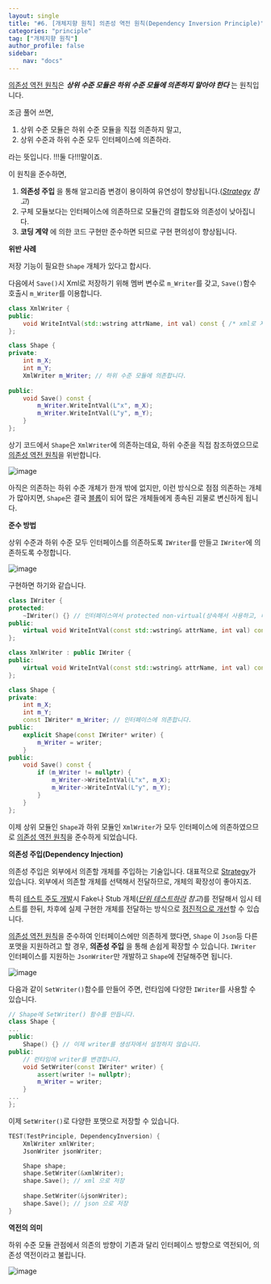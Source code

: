 ```yaml
---
layout: single
title: "#6. [개체지향 원칙] 의존성 역전 원칙(Dependency Inversion Principle)"
categories: "principle"
tag: ["개체지향 원칙"]
author_profile: false
sidebar: 
    nav: "docs"
---
```


[의존성 역전 원칙](https://tango1202.github.io/principle/principle-dependency-inversion/)은 ***상위 수준 모듈은 하위 수준 모듈에 의존하지 말아야 한다*** 는 원칙입니다.

조금 풀어 쓰면,

1. 상위 수준 모듈은 하위 수준 모듈을 직접 의존하지 말고,
2. 상위 수준과 하위 수준 모두 인터페이스에 의존하라.

라는 뜻입니다. !!!둘 다!!!말이죠.

이 원칙을 준수하면,

1. **의존성 주입** 을 통해 알고리즘 변경이 용이하여 유연성이 향상됩니다.(*[Strategy](https://tango1202.github.io/pattern/pattern-strategy/) 참고*)
2. 구체 모듈보다는 인터페이스에 의존하므로 모듈간의 결합도와 의존성이 낮아집니다.
3. **코딩 계약** 에 의한 코드 구현만 준수하면 되므로 구현 편의성이 향상됩니다.

**위반 사례**

저장 기능이 필요한 `Shape` 개체가 있다고 합시다. 

다음에서 `Save()`시 Xml로 저장하기 위해 멤버 변수로 `m_Writer`를 갖고, `Save()`함수 호출시 `m_Writer`를 이용합니다.

```cpp
class XmlWriter {
public:
    void WriteIntVal(std::wstring attrName, int val) const { /* xml로 저장합니다 */ }
};

class Shape {
private:
    int m_X;
    int m_Y;
    XmlWriter m_Writer; // 하위 수준 모듈에 의존합니다.
    
public:
    void Save() const {
        m_Writer.WriteIntVal(L"x", m_X);
        m_Writer.WriteIntVal(L"y", m_Y);
    }
};
```

상기 코드에서 `Shape`은 `XmlWriter`에 의존하는데요, 하위 수준을 직접 참조하였으므로 [의존성 역전 원칙](https://tango1202.github.io/principle/principle-dependency-inversion/)을 위반합니다. 

![image](https://github.com/tango1202/tango1202.github.io/assets/133472501/f5bb3108-e8f8-44cc-98d9-8fab8430daba)

아직은 의존하는 하위 수준 개체가 한개 밖에 없지만, 이런 방식으로 점점 의존하는 개체가 많아지면, `Shape`은 결국 [블롭](https://tango1202.github.io/principle/principle-anti-pattern/#%EB%82%98%EC%81%9C-%EC%BD%94%EB%94%A9-%EA%B4%80%ED%96%89-%EB%B8%94%EB%A1%ADthe-blob)이 되어 많은 개체들에게 종속된 괴물로 변신하게 됩니다.

**준수 방법**

상위 수준과 하위 수준 모두 인터페이스를 의존하도록 `IWriter`를 만들고 `IWriter`에 의존하도록 수정합니다.

![image](https://github.com/tango1202/tango1202.github.io/assets/133472501/76242ec5-7ceb-4978-9c30-b2cf43cf1940)

구현하면 하기와 같습니다.

```cpp
class IWriter {
protected:
    ~IWriter() {} // 인터페이스여서 protected non-virtual(상속해서 사용하고, 다형 소멸 안함) 입니다.
public:
    virtual void WriteIntVal(const std::wstring& attrName, int val) const = 0;
};

class XmlWriter : public IWriter {
public:
    virtual void WriteIntVal(const std::wstring& attrName, int val) const override { /* xml로 저장합니다 */ }
};

class Shape {
private:
    int m_X;
    int m_Y;
    const IWriter* m_Writer; // 인터페이스에 의존합니다.
public:
    explicit Shape(const IWriter* writer) {
        m_Writer = writer;
    }
public:
    void Save() const {
        if (m_Writer != nullptr) {
            m_Writer->WriteIntVal(L"x", m_X);
            m_Writer->WriteIntVal(L"y", m_Y);
        }
    }
};
```

이제 상위 모듈인 `Shape`과 하위 모듈인 `XmlWriter`가 모두 인터페이스에 의존하였으므로 [의존성 역전 원칙](https://tango1202.github.io/principle/principle-dependency-inversion/)을 준수하게 되었습니다.

**의존성 주입(Dependency Injection)**

의존성 주입은 외부에서 의존할 개체를 주입하는 기술입니다. 대표적으로 [Strategy](https://tango1202.github.io/pattern/pattern-strategy/)가 있습니다. 외부에서 의존할 개체를 선택해서 전달하므로, 개체의 확장성이 좋아지죠. 

특히  [테스트 주도 개발](https://tango1202.github.io/principle/principle-practices/#%EC%A2%8B%EC%9D%80-%EC%BD%94%EB%93%9C-%ED%85%8C%EC%8A%A4%ED%8A%B8-%EC%A3%BC%EB%8F%84-%EA%B0%9C%EB%B0%9Ctest-driven-development)시 Fake나 Stub 개체(*[단위 테스트하라](https://tango1202.github.io/methodology/methodology-unittest/) 참고*)를 전달해서 임시 테스트를 한뒤, 차후에 실제 구현한 개체를 전달하는 방식으로 [점진적으로 개선](https://tango1202.github.io/principle/principle-practices/#%EC%A2%8B%EC%9D%80-%EC%BD%94%EB%93%9C-%EC%A0%90%EC%A7%84%EC%A0%81-%EB%B0%9C%EC%A0%84%EA%B3%BC-%EC%A7%80%EC%86%8D%EC%A0%81-%EA%B0%9C%EC%84%A0incremental-progress-continuous-improvement)할 수 있습니다.

[의존성 역전 원칙](https://tango1202.github.io/principle/principle-dependency-inversion/)을 준수하여 인터페이스에만 의존하게 했다면, `Shape` 이 `Json`등 다른 포맷을 지원하려고 할 경우, **의존성 주입** 을 통해 손쉽게 확장할 수 있습니다. `IWriter` 인터페이스를 지원하는 `JsonWriter`만 개발하고 `Shape`에 전달해주면 됩니다.

![image](https://github.com/tango1202/tango1202.github.io/assets/133472501/3af31d5b-d97e-49c6-99de-372a0b4e27cd)

다음과 같이 `SetWriter()`함수를 만들어 주면, 런타임에 다양한 `IWriter`를 사용할 수 있습니다.

```cpp
// Shape에 SetWriter() 함수를 만듭니다.
class Shape {
...
public: 
    Shape() {} // 이제 writer를 생성자에서 설정하지 않습니다.
public:
    // 런타임에 writer를 변경합니다.
    void SetWriter(const IWriter* writer) {
        assert(writer != nullptr);
        m_Writer = writer;  
    }
...
};
```

이제 `SetWriter()`로 다양한 포맷으로 저장할 수 있습니다.

```cpp
TEST(TestPrinciple, DependencyInversion) {
    XmlWriter xmlWriter;
    JsonWriter jsonWriter;

    Shape shape;
    shape.SetWriter(&xmlWriter);
    shape.Save(); // xml 으로 저장
    
    shape.SetWriter(&jsonWriter);
    shape.Save(); // json 으로 저장
}
```

**역전의 의미**

하위 수준 모듈 관점에서 의존의 방향이 기존과 달리 인터페이스 방향으로 역전되어, 의존성 역전이라고 불립니다.

![image](https://github.com/tango1202/tango1202.github.io/assets/133472501/f953529b-6216-4f98-ae74-994ce6900526)






